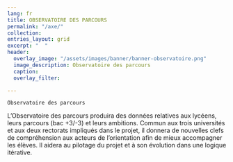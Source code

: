 ```yaml
---
lang: fr
title: OBSERVATOIRE DES PARCOURS
permalink: "/axe/"
collection: 
entries_layout: grid
excerpt: "  "
header:
  overlay_image: "/assets/images/banner/banner-observatoire.png"
  image_description: Observatoire des parcours
  caption: 
  overlay_filter: 

---
```

    Observatoire des parcours

L’Observatoire des parcours produira des données relatives aux lycéens, leurs parcours (bac +3/-3) et leurs ambitions. Commun aux trois universités et aux deux rectorats impliqués dans le projet, il donnera de nouvelles clefs de compréhension aux acteurs de l’orientation afin de mieux accompagner les élèves. Il aidera au pilotage du projet et à son évolution dans une logique itérative.